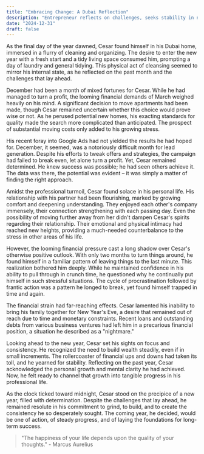 ```yaml
---
title: "Embracing Change: A Dubai Reflection"
description: "Entrepreneur reflects on challenges, seeks stability in new year ahead."
date: "2024-12-31"
draft: false
---
```


As the final day of the year dawned, Cesar found himself in his Dubai home, immersed in a flurry of cleaning and organizing. The desire to enter the new year with a fresh start and a tidy living space consumed him, prompting a day of laundry and general tidying. This physical act of cleansing seemed to mirror his internal state, as he reflected on the past month and the challenges that lay ahead.

December had been a month of mixed fortunes for Cesar. While he had managed to turn a profit, the looming financial demands of March weighed heavily on his mind. A significant decision to move apartments had been made, though Cesar remained uncertain whether this choice would prove wise or not. As he perused potential new homes, his exacting standards for quality made the search more complicated than anticipated. The prospect of substantial moving costs only added to his growing stress.

His recent foray into Google Ads had not yielded the results he had hoped for. December, it seemed, was a notoriously difficult month for lead generation. Despite his efforts to tweak offers and strategies, the campaign had failed to break even, let alone turn a profit. Yet, Cesar remained determined. He knew success was possible; he had seen others achieve it. The data was there, the potential was evident – it was simply a matter of finding the right approach.

Amidst the professional turmoil, Cesar found solace in his personal life. His relationship with his partner had been flourishing, marked by growing comfort and deepening understanding. They enjoyed each other's company immensely, their connection strengthening with each passing day. Even the possibility of moving further away from her didn't dampen Cesar's spirits regarding their relationship. Their emotional and physical intimacy had reached new heights, providing a much-needed counterbalance to the stress in other areas of his life.

However, the looming financial pressure cast a long shadow over Cesar's otherwise positive outlook. With only two months to turn things around, he found himself in a familiar pattern of leaving things to the last minute. This realization bothered him deeply. While he maintained confidence in his ability to pull through in crunch time, he questioned why he continually put himself in such stressful situations. The cycle of procrastination followed by frantic action was a pattern he longed to break, yet found himself trapped in time and again.

The financial strain had far-reaching effects. Cesar lamented his inability to bring his family together for New Year's Eve, a desire that remained out of reach due to time and monetary constraints. Recent loans and outstanding debts from various business ventures had left him in a precarious financial position, a situation he described as a "nightmare."

Looking ahead to the new year, Cesar set his sights on focus and consistency. He recognized the need to build wealth steadily, even if in small increments. The rollercoaster of financial ups and downs had taken its toll, and he yearned for stability. Reflecting on the past year, Cesar acknowledged the personal growth and mental clarity he had achieved. Now, he felt ready to channel that growth into tangible progress in his professional life.

As the clock ticked toward midnight, Cesar stood on the precipice of a new year, filled with determination. Despite the challenges that lay ahead, he remained resolute in his commitment to grind, to build, and to create the consistency he so desperately sought. The coming year, he decided, would be one of action, of steady progress, and of laying the foundations for long-term success.

> "The happiness of your life depends upon the quality of your thoughts." - Marcus Aurelius